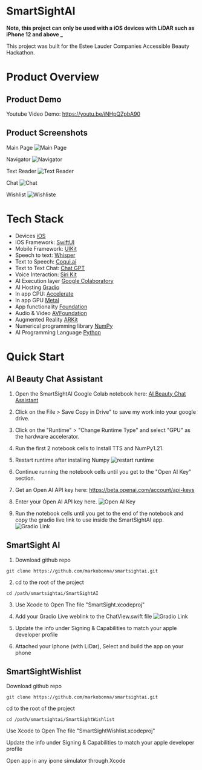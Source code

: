 # SmartSightAI

**Note, this project can only be used with a iOS devices with LiDAR such as iPhone 12 and above \_**

This project was built for the Estee Lauder Companies Accessible Beauty Hackathon.

# Product Overview

## Product Demo

Youtube Video Demo: https://youtu.be/iNHpQZpbA90

## Product Screenshots

Main Page ![Main Page](Demo/applanding.jpeg)

Navigator ![Navigator](Demo/navigator.jpg)

Text Reader ![Text Reader](Demo/textreader.jpg)

Chat ![Chat](Demo/chat.jpg)

Wishlist ![Wishliste](Demo/wishlist.jpg)

# Tech Stack

- Devices [iOS](https://www.apple.com/ios/ios-16/)
- iOS Framework: [SwiftUI](https://developer.apple.com/xcode/swiftui/)
- Mobile Framework: [UIKit](https://getuikit.com/)
- Speech to text: [Whisper](https://openai.com/research/whisper)
- Text to Speech: [Coqui.ai](https://coqui.ai/)
- Text to Text Chat: [Chat GPT](https://openai.com/blog/chatgpt)
- Voice Interaction: [Siri Kit](https://developer.apple.com/documentation/sirikit)
- AI Execution layer [Google Colaboratory](https://colab.research.google.com/)
- AI Hosting [Gradio](https://gradio.app/o)
- In app CPU: [Accelerate](https://developer.apple.com/documentation/accelerate)
- In app GPU [Metal](https://developer.apple.com/documentation/metal/)
- App functionality [Foundation](https://developer.apple.com/documentation/foundation)
- Audio & Video [AVFoundation](https://developer.apple.com/av-foundation/)
- Augmented Reality [ARKit](https://developer.apple.com/augmented-reality/arkit/)
- Numerical programming library [NumPy](https://numpy.org/)
- AI Programming Language [Python](https://www.python.org//)

# Quick Start

## AI Beauty Chat Assistant

1. Open the SmartSightAI Google Colab notebook here: [AI Beauty Chat Assistant](https://colab.research.google.com/drive/15nTvcpwRKm52d7zd9fwytNLlyuuZFCu0?usp=sharing)

2. Click on the File > Save Copy in Drive" to save my work into your google drive.

3. Click on the "Runtime" > "Change Runtime Type" and select "GPU" as the hardware accelerator.

4. Run the first 2 notebook cells to Install TTS and NumPy1.21.

5. Restart runtime after installing Numpy ![restart runtime](Demo/restartruntime.png)

6. Continue running the notebook cells until you get to the "Open AI Key" section.

7. Get an Open AI API key here: https://beta.openai.com/account/api-keys

8. Enter your Open AI API key here. ![Open AI Key](Demo/openaikey.png)

9. Run the notebook cells until you get to the end of the notebook and copy the gradio live link to use inside the SmartSightAI app. ![Gradio Link](Demo/gradio2.png)

## SmartSight AI

1. Download github repo

```
git clone https://github.com/markobonna/smartsightai.git
```

2. cd to the root of the project

```
cd /path/smartsightai/SmartSightAI
```

3. Use Xcode to Open The file "SmartSight.xcodeproj"

4. Add your Gradio Live weblink to the ChatView.swift file ![Gradio Link](Demo/gradio.png)

5. Update the info under Signing & Capabilities to match your apple developer profile

6. Attached your Iphone (with LiDar), Select and build the app on your phone

## SmartSightWishlist

Download github repo

```
git clone https://github.com/markobonna/smartsightai.git
```

cd to the root of the project

```
cd /path/smartsightai/SmartSightWishlist
```

Use Xcode to Open The file "SmartSightWishlist.xcodeproj"

Update the info under Signing & Capabilities to match your apple developer profile

Open app in any ipone simulator through Xcode
